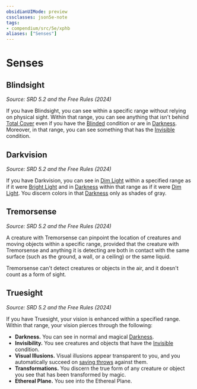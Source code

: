 ```yaml
---
obsidianUIMode: preview
cssclasses: json5e-note
tags:
- compendium/src/5e/xphb
aliases: ["Senses"]
---
```

# Senses

## Blindsight
_Source: SRD 5.2 and the Free Rules (2024)_

If you have Blindsight, you can see within a specific range without relying on physical sight. Within that range, you can see anything that isn't behind [Total Cover](Mechanics/z_Templates/dm/rules/variant-rules/cover-xphb.md) even if you have the [Blinded](conditions.md#Blinded) condition or are in [Darkness](Mechanics/z_Templates/dm/rules/variant-rules/darkness-xphb.md). Moreover, in that range, you can see something that has the [Invisible](conditions.md#Invisible) condition.

## Darkvision
_Source: SRD 5.2 and the Free Rules (2024)_

If you have Darkvision, you can see in [Dim Light](dim-light-xphb.md) within a specified range as if it were [Bright Light](bright-light-xphb.md) and in [Darkness](Mechanics/z_Templates/dm/rules/variant-rules/darkness-xphb.md) within that range as if it were [Dim Light](dim-light-xphb.md). You discern colors in that [Darkness](Mechanics/z_Templates/dm/rules/variant-rules/darkness-xphb.md) only as shades of gray.

## Tremorsense
_Source: SRD 5.2 and the Free Rules (2024)_

A creature with Tremorsense can pinpoint the location of creatures and moving objects within a specific range, provided that the creature with Tremorsense and anything it is detecting are both in contact with the same surface (such as the ground, a wall, or a ceiling) or the same liquid.

Tremorsense can't detect creatures or objects in the air, and it doesn't count as a form of sight.

## Truesight
_Source: SRD 5.2 and the Free Rules (2024)_

If you have Truesight, your vision is enhanced within a specified range. Within that range, your vision pierces through the following:

- **Darkness.** You can see in normal and magical [Darkness](Mechanics/z_Templates/dm/rules/variant-rules/darkness-xphb.md).  
- **Invisibility.** You see creatures and objects that have the [Invisible](conditions.md#Invisible) condition.  
- **Visual Illusions.** Visual illusions appear transparent to you, and you automatically succeed on [saving throws](saving-throw-xphb.md) against them.  
- **Transformations.** You discern the true form of any creature or object you see that has been transformed by magic.  
- **Ethereal Plane.** You see into the Ethereal Plane.